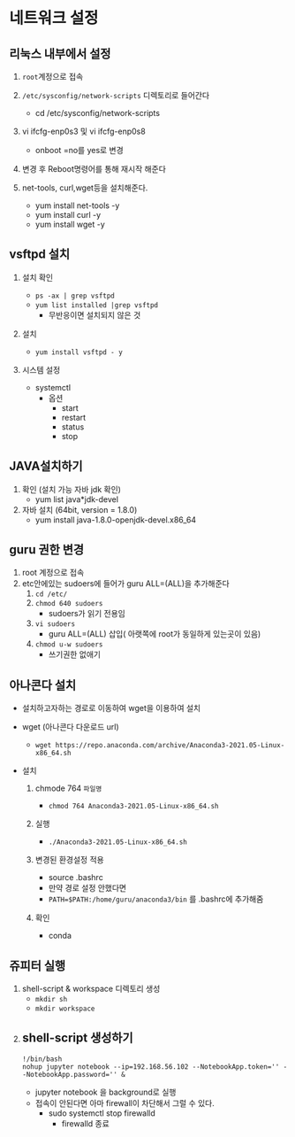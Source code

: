 # 네트워크 설정

## 리눅스 내부에서 설정

1. `root`계정으로 접속
1. `/etc/sysconfig/network-scripts` 디렉토리로 들어간다
   - cd /etc/sysconfig/network-scripts
1. vi ifcfg-enp0s3 및 vi ifcfg-enp0s8
   - onboot =no를 yes로 변경
1. 변경 후 Reboot명령어를 통해 재시작 해준다

1. net-tools, curl,wget등을 설치해준다.
   - yum install net-tools -y
   - yum install curl -y
   - yum install wget -y

## vsftpd 설치

1. 설치 확인
   - `ps -ax | grep vsftpd`
   - `yum list installed |grep vsftpd`
     - 무반응이면 설치되지 않은 것
1. 설치

   - `yum install vsftpd - y`

1. 시스템 설정
   - systemctl
     - 옵션
       - start
       - restart
       - status
       - stop

## JAVA설치하기

1. 확인 (설치 가능 자바 jdk 확인)
   - yum list java\*jdk-devel
1. 자바 설치 (64bit, version = 1.8.0)
   - yum install java-1.8.0-openjdk-devel.x86_64

## guru 권한 변경

1. root 계정으로 접속
1. etc안에있는 sudoers에 들어가 guru ALL=(ALL)을 추가해준다
   1. `cd /etc/`
   1. `chmod 640 sudoers`
      - sudoers가 읽기 전용임
   1. `vi sudoers`
      - guru ALL=(ALL) 삽입( 아랫쪽에 root가 동일하게 있는곳이 있음)
   1. `chmod u-w sudoers`
      - 쓰기권한 없애기

## 아나콘다 설치

- 설치하고자하는 경로로 이동하여 wget을 이용하여 설치
- wget (아나콘다 다운로드 url)
  - `wget https://repo.anaconda.com/archive/Anaconda3-2021.05-Linux-x86_64.sh`
- 설치

  1. chmode 764 `파일명`
     - `chmod 764 Anaconda3-2021.05-Linux-x86_64.sh`
  1. 실행
     - `./Anaconda3-2021.05-Linux-x86_64.sh`
  1. 변경된 환경설정 적용

     - source .bashrc
     - 만약 경로 설정 안했다면
     - `PATH=$PATH:/home/guru/anaconda3/bin` 를 .bashrc에 추가해줌

  1. 확인
     - conda

## 쥬피터 실행

1. shell-script & workspace 디렉토리 생성
   - `mkdir sh`
   - `mkdir workspace`
1. ## shell-script 생성하기
   ```shell
   !/bin/bash
   nohup jupyter notebook --ip=192.168.56.102 --NotebookApp.token='' --NotebookApp.password='' &
   ```
   - jupyter notebook 을 background로 실행
   - 접속이 안된다면 아마 firewall이 차단해서 그럴 수 있다.
     - sudo systemctl stop firewalld
       - firewalld 종료
